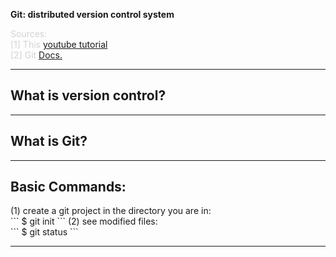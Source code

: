 <b>Git: distributed version control system</b>

<p style="color: #D3D3D3">
	Sources:<br>
	[1] This <a href="https://www.youtube.com/watch?v=HVsySz-h9r4">youtube tutorial</a> <br>
	[2] Git <a href="https://git-scm.com/docs">Docs.</a>
	<hr>
</p>

<h2>What is version control?</h2>

<hr>
<h2>What is Git?</h2>

<hr>
<h2>Basic Commands:</h2>
(1) create a git project in the directory you are in:<br>
```
$ git init
```
(2) see modified files:<br>
```
$ git status
```
<hr>

